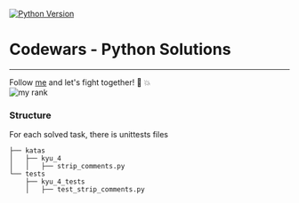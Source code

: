 [![Python Version](https://img.shields.io/badge/python-3.9-blue.svg)]()
# Codewars - Python Solutions
___
Follow [me](https://www.codewars.com/users/krbtsv) and let's fight together! :facepunch: :collision:  
![my rank](https://www.codewars.com/users/krbtsv/badges/large)
### Structure
For each solved task, there is unittests files
```
├── katas
│   ├── kyu_4
│   │   ├── strip_comments.py
└── tests
    ├── kyu_4_tests
    │   ├── test_strip_comments.py
```

